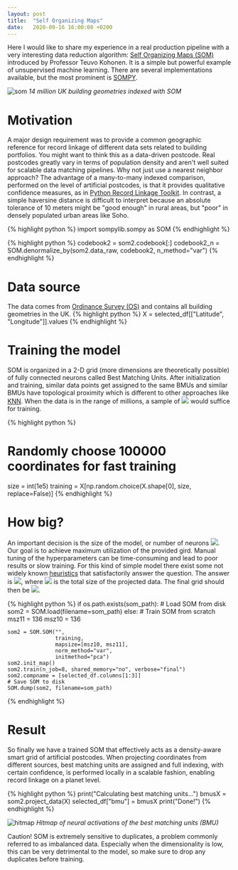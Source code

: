 ```yaml
---
layout: post
title:  "Self Organizing Maps"
date:   2020-09-16 16:00:00 +0200
---
```

Here I would like to share my experience in a real production pipeline with a very interesting data reduction algorithm: [Self Organizing Maps (SOM)][SOM] introduced by Professor Teuvo Kohonen. It is a simple but powerful example of unsupervised machine learning. There are several implementations available, but the most prominent is [SOMPY].   

![som](https://github.com/GAnagno/myblog/blob/gh-pages/assets/images/som2.png?raw=true)
*14 million UK building geometries indexed with SOM*

<div style="page-break-after: always;"></div>

# Motivation
A major design requirement was to provide a common geographic reference for record linkage of different data sets related to building portfolios. You might want to think this as a data-driven postcode. Real postcodes greatly vary in terms of population density and aren't well suited for scalable data matching pipelines. Why not just use a nearest neighbor approach? The advantage of a many-to-many indexed comparison, performed on the level of artificial postcodes, is that it provides qualitative confidence measures, as in [Python Record Linkage Toolkit]. In contrast, a simple haversine distance is difficult to interpret because an absolute tolerance of 10 meters might be "good enough" in rural areas, but "poor" in densely populated urban areas like Soho.

{% highlight python %}
import sompylib.sompy as SOM
{% endhighlight %}

{% highlight python %}
codebook2 = som2.codebook[:]
codebook2_n = SOM.denormalize_by(som2.data_raw,
                                 codebook2,
                                 n_method="var")
{% endhighlight %}

# Data source
The data comes from [Ordinance Survey (OS)][OS] and contains all building geometries in the UK.
{% highlight python %}
X = selected_df[["Latitude", "Longitude"]].values
{% endhighlight %}

# Training the model
SOM is organized in a 2-D grid (more dimensions are theoretically possible) of fully connected neurons called Best Matching Units. After initialization and training, similar data points get assigned to the same BMUs and similar BMUs have topological proximity which is different to other approaches like [KNN]. When the data is in the range of millions, a sample of <img src="https://render.githubusercontent.com/render/math?math=1e5"> would suffice for training.

{% highlight python %}
# Randomly choose 100000 coordinates for fast training
size = int(1e5)
training = X[np.random.choice(X.shape[0], size, replace=False)]
{% endhighlight %}

<div style="page-break-after: always;"></div>

# How big?
An important decision is the size of the model, or number of neurons <img src="https://render.githubusercontent.com/render/math?math=M">. Our goal is to achieve maximum utilization of the provided gird. Manual tuning of the hyperparameters can be time-consuming and lead to poor results or slow training. For this kind of simple model there exist some not widely known [heuristics] that satisfactorily answer the question. The answer is <img src="https://render.githubusercontent.com/render/math?math=M \approx 5 sqrt(N)">, where <img src="https://render.githubusercontent.com/render/math?math=N"> is the total size of the projected data. The final grid should then be <img src="https://render.githubusercontent.com/render/math?math=sqrt(M) \times sqrt(M)">.

{% highlight python %}
if os.path.exists(som_path):
    # Load SOM from disk
    som2 = SOM.load(filename=som_path)
else:
    # Train SOM from scratch
    msz11 = 136
    msz10 = 136

    som2 = SOM.SOM("",
                   training,
                   mapsize=[msz10, msz11],
                   norm_method="var",
                   initmethod="pca")
    som2.init_map()
    som2.train(n_job=8, shared_memory="no", verbose="final")
    som2.compname = [selected_df.columns[1:3]]
    # Save SOM to disk
    SOM.dump(som2, filename=som_path)
{% endhighlight %}

# Result
So finally we have a trained SOM that effectively acts as a density-aware smart grid of artificial postcodes. When projecting coordinates from different sources, best matching units are assigned and full indexing, with certain confidence, is performed locally in a scalable fashion, enabling record linkage on a planet level.

{% highlight python %}
print("Calculating best matching units...")
bmusX = som2.project_data(X)
selected_df["bmu"] = bmusX
print("Done!")
{% endhighlight %}

<div style="page-break-after: always;"></div>

![hitmap](https://github.com/GAnagno/myblog/blob/gh-pages/assets/images/hitmap.png?raw=true)
*Hitmap of neural activations of the best matching units (BMU)*

Caution! SOM is extremely sensitive to duplicates, a problem commonly referred to as imbalanced data. Especially when the dimensionality is low, this can be very detrimental to the model, so make sure to drop any duplicates before training.

[SOM]: https://en.wikipedia.org/wiki/Self-organizing_map
[OS]: https://www.ordnancesurvey.co.uk/
[SOMPY]: https://github.com/sevamoo/SOMPY
[Python Record Linkage Toolkit]: https://recordlinkage.readthedocs.io/en/latest/ref-index.html
[KNN]: https://en.wikipedia.org/wiki/K-nearest_neighbors_algorithm
[heuristics]: https://www.researchgate.net/post/How_many_nodes_for_self-organizing_maps
